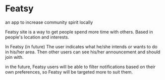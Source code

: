 # Featsy
an app to increase community spirit locally

Featsy site is a way to get people spend more time with others. Based in people's location and interests.

In Featsy (in future) The user indicates what he/she intends or wants to do in his/her area. Then other users can see his/her announcement and should join with.

in the future, Featsy users will be able to filter notifications based on their own preferences, so Featsy will be targeted more to suit them.


